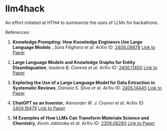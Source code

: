 # llm4hack

An effort initiated at HTH4 to summarize the uses of LLMs for hackathons.


References:
1. **Knowledge Prompting: How Knowledge Engineers Use Large Language Models** , *Sara Filighera et al.*  ArXiv ID: [2408.08878](https://arxiv.org/abs/2408.08878) [Link to Paper](https://arxiv.org/pdf/2408.08878)

2. **Large Language Models and Knowledge Graphs for Entity Disambiguation**, *Isadora B. Caneva et al.*  ArXiv ID: [2406.11400](https://arxiv.org/abs/2406.11400) [Link to Paper](https://arxiv.org/pdf/2406.11400)

3. **Exploring the Use of a Large Language Model for Data Extraction in Systematic Reviews**, *Daniela S. Silva et al.* ArXiv ID: [2405.14445](https://arxiv.org/abs/2405.14445)  [Link to Paper](https://arxiv.org/pdf/2405.14445)

4. **ChatGPT as an Inventor**, *Alexander W. J. Craven et al.*  ArXiv ID: [2404.18479](https://arxiv.org/abs/2404.18479) [Link to Paper](https://arxiv.org/pdf/2404.18479)

5. **14 Examples of How LLMs Can Transform Materials Science and Chemistry**, *Kevin Jablonka et al.* ArXiv ID: [2306.06283](https://arxiv.org/abs/2306.06283) [Link to Paper](https://arxiv.org/pdf/2306.06283)
